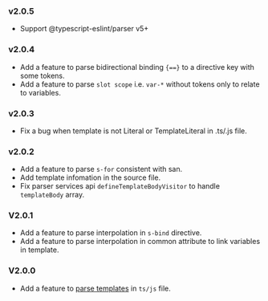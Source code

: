 ### v2.0.5
* Support @typescript-eslint/parser v5+

### v2.0.4
* Add a feature to parse bidirectional binding `{==}` to a directive key with some tokens.
* Add a feature to parse `slot scope` i.e. `var-*` without tokens only to relate to variables.

### v2.0.3
* Fix a bug when template is not Literal or TemplateLiteral in .ts/.js file.

### v2.0.2
* Add a feature to parse `s-for` consistent with san.
* Add template infomation in the source file.
* Fix parser services api `defineTemplateBodyVisitor` to handle `templateBody` array.

### V2.0.1

* Add a feature to parse interpolation in `s-bind` directive.
* Add a feature to parse interpolation in common attribute to link variables in template.

### V2.0.0

* Add a feature to [parse templates](https://github.com/searchfe/san-eslint-parser/pull/5) in `ts/js` file.
